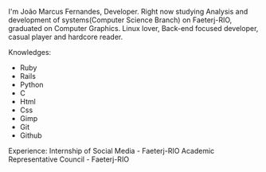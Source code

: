   I'm João Marcus Fernandes, Developer. Right now studying Analysis and development of systems(Computer Science Branch) on Faeterj-RIO, graduated on Computer Graphics. Linux lover, Back-end focused developer, casual player and hardcore reader.
  
  Knowledges:
  -  Ruby
  -  Rails
  -  Python
  -  C
  -  Html
  -  Css
  -  Gimp
  -  Git
  -  Github

Experience:
  Internship of Social Media - Faeterj-RIO
  Academic Representative Council - Faeterj-RIO
